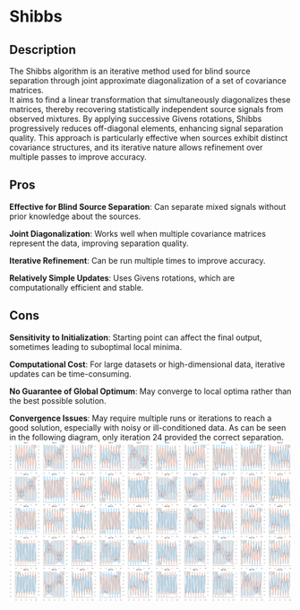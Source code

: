 # Shibbs
## Description
The Shibbs algorithm is an iterative method used for blind source separation through joint approximate diagonalization of a set of covariance matrices. \
It aims to find a linear transformation that simultaneously diagonalizes these matrices, thereby recovering statistically independent source signals from observed mixtures. By applying successive Givens rotations, Shibbs progressively reduces off-diagonal elements, enhancing signal separation quality. This approach is particularly effective when sources exhibit distinct covariance structures, and its iterative nature allows refinement over multiple passes to improve accuracy.

## Pros
**Effective for Blind Source Separation**: Can separate mixed signals without prior knowledge about the sources.

**Joint Diagonalization**: Works well when multiple covariance matrices represent the data, improving separation quality.

**Iterative Refinement**: Can be run multiple times to improve accuracy.

**Relatively Simple Updates**: Uses Givens rotations, which are computationally efficient and stable.

## Cons
**Sensitivity to Initialization**: Starting point can affect the final output, sometimes leading to suboptimal local minima.

**Computational Cost**: For large datasets or high-dimensional data, iterative updates can be time-consuming.

**No Guarantee of Global Optimum**: May converge to local optima rather than the best possible solution.

**Convergence Issues**: May require multiple runs or iterations to reach a good solution, especially with noisy or ill-conditioned data.
As can be seen in the following diagram, only iteration 24 provided the correct separation.
![Demonstration of convergence issue](media/plot_4.svg)